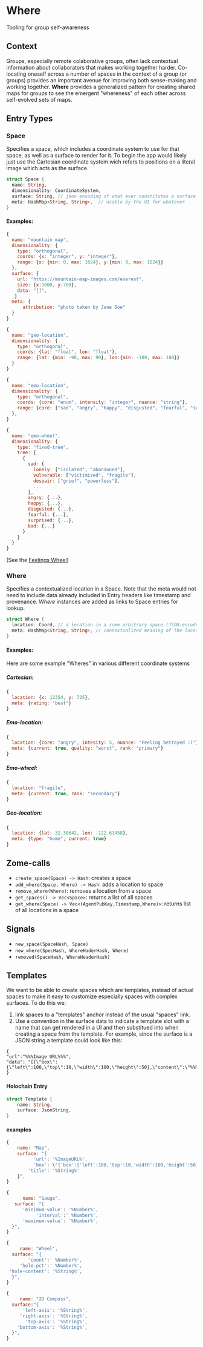 # Where

Tooling for group self-awareness

## Context

Groups, especially remote colaborative groups, often lack contextual information about collaborators that makes working together harder.  Co-locating oneself across a number of spaces in the context of a group (or groups) provides an important avenue for improving both sense-making and working together.  **Where** provides a generalized pattern for creating shared maps for groups to see the emergent "whereness" of each other across self-evolved sets of maps.

## Entry Types

### Space

Specifies a space, which includes a coordinate system to use for that space, as well as a surface to render for it.  To begin the app would likely just use the Cartesian coordinate system wich refers to positions on a literal image which acts as the surface.

``` rust
struct Space {
  name: String,
  dimensionality: CoordinateSystem,
  surface: String, // json encoding of what ever constitutes a surface for this space
  meta: HashMap<String, String>,  // usable by the UI for whatever
}
```

#### Examples:

``` javascript
{
  name: "mountain map",
  dimensionality: {
    type: "orthogonal",
    coords: {x: "integer", y: "integer"},
    range: {x: {min: 0, max: 1024}, y:{min: 0, max: 1024}}
  },
  surface: {
    url: "https://mountain-map-images.com/everest",
    size: {x:1000, y:700},
    data: "[]",
  ,}
  meta: {
      attribution: "photo taken by Jane Doe"
  }
}
```

``` javascript
{
  name: "geo-location",
  dimensionality: {
    type: "orthogonal",
    coords: {lat: "float", lon: "float"},
    range: {lat: {min: -90, max: 90}, lon:{min: -180, max: 180}}
  }
}
```

``` javascript
{
  name: "emo-location",
  dimensionality: {
    type: "orthogonal",
    coords: {core: "enum", intensity: "integer", nuance: "string"},
    range: {core: ["sad", "angry", "happy", "disgusted", "fearful", "suprised", "bad"], intensity: {min: 1, max: 5}}
  },
}
```

``` javascript
{
  name: "emo-wheel",
  dimensionality: {
    type: "fixed-tree",
    tree: {
      {
      	sad: {
          lonely: ["isolated", "abandoned"],
          vulnerable: ["victimized", "fragile"],
          despair: ["grief", "powerless"],
          ...
        },
        angry: {...},
        happy: {...},
        disgusted: {...},
        fearful: {...},
        surprised: {...},
        bad: {...}
      }
    }
  }
}
```

(See the [Feelings Wheel](https://feelingswheel.com/feelings-wheel.jpg))

### Where

Specifies a contextualized location in a Space. Note that the meta would not need to include data already included in Entry headers like timestamp and provenance.  *Where* instances are added as links to Space entries for lookup.

``` rust
struct Where {
  location: Coord, // a location in a some arbitrary space (JSON-encoded)
  meta: HashMap<String, String>, // contextualized meaning of the location
}
```

#### Examples:

Here are some example "Wheres" in various different coordinate systems

##### Cartesian:

``` javascript
{
  location: {x: 12354, y: 725},
  meta: {rating: "best"}
}
```

##### Emo-location:

``` javascript
{
  location: {core: "angry", intesity: 5, nuance: "Feeling betrayed :("},
  meta: {current: true, quality: "worst", rank: "primary"}
}
```

##### Emo-wheel:

``` javascript
{
  location: "fragile",
  meta: {current: true, rank: "secondary"}
}
```

##### Geo-location:

``` javascript
{
  location: {lat: 32.30642, lon: -122.61458},
  meta: {type: "home", current: true}
}
```

## Zome-calls

- `create_space(Space) -> Hash`: creates a space
- `add_where(Space, Where) -> Hash`: adds a location to space
- `remove_where(Where)`: removes a location from a space
- `get_spaces() -> Vec<Space>`: returns a list of all spaces
- `get_where(Space) -> Vec<(AgentPubKey,Timestamp,Where)>`: returns list of all locations in a space

## Signals

- `new_space(SpaceHash, Space)`
- `new_where(SpecHash, WhereHaderHash, Where)`
- `removed(SpaceHash, WhereHeaderHash)`

## Templates
We want to be able to create spaces which are templates, instead of actual spaces to make it easy to customize especially spaces with complex surfaces.  To do this we:
1. link spaces to a "templates" anchor instead of the usual "spaces" link.
2. Use a convention in the surface data to indicate a template slot with a name that can get rendered in a UI and then substitued into when creating a space from the template.  For example, since the surface is a JSON string a template could look like this:

```
{
"url":"%%%Image URL%%%",
"data": "[{\"box\":{\"left\":100,\"top\":10,\"width\":100,\"height\":50},\"content\":\"%%%Title%%%\"}]"
}
```

#### Holochain Entry

```rust
struct Template {
    name: String,
    surface: JsonString,
}
```

#### examples

```javascript
{
    name: "Map",
    surface: "{
          'url': '%ImageURL%',
          'box': \"{'box':{'left':100,'top':10,'width':100,'height':50}\"
        'title': '%String%'
    }",
}
```


```javascript
{
      name: "Gauge",
   surface: "{
      'minimum-value': '%Number%',
           'interval':' %Number%',
      'maximum-value': '%Number%',
  }",
}
```


```javascript
{
     name: "Wheel",
  surface: "{
        'count':' %Number%',
     'hole-pct':' %Number%',
 'hole-content': '%String%',
  }",
}
```

```javascript
{
     name: "2D Compass", 
  surface:"{
      'left-axis': '%String%',
     'right-axis': '%String%',
       'top-axis': '%String%',
    'bottom-axis': '%String%',
  }",
}
```
